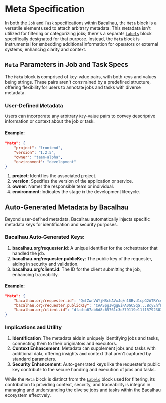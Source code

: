 # Meta Specification

In both the `Job` and `Task` specifications within Bacalhau, the `Meta` block is a versatile element used to attach arbitrary metadata. This metadata isn't utilized for filtering or categorizing jobs; there's a separate [`Labels`](label.md) block specifically designated for that purpose. Instead, the `Meta` block is instrumental for embedding additional information for operators or external systems, enhancing clarity and context.

## `Meta` Parameters in Job and Task Specs

The `Meta` block is comprised of key-value pairs, with both keys and values being strings. These pairs aren't constrained by a predefined structure, offering flexibility for users to annotate jobs and tasks with diverse metadata.

### User-Defined Metadata

Users can incorporate any arbitrary key-value pairs to convey descriptive information or context about the job or task.

#### Example:

```json
"Meta": {
    "project": "frontend",
    "version": "1.2.5",
    "owner": "team-alpha",
    "environment": "development"
}
```

1. **project**: Identifies the associated project.
2. **version**: Specifies the version of the application or service.
3. **owner**: Names the responsible team or individual.
4. **environment**: Indicates the stage in the development lifecycle.

## Auto-Generated Metadata by Bacalhau

Beyond user-defined metadata, Bacalhau automatically injects specific metadata keys for identification and security purposes.

### Bacalhau Auto-Generated Keys:

1. **bacalhau.org/requester.id**: A unique identifier for the orchestrator that handled the job.
2. **bacalhau.org/requester.publicKey**: The public key of the requester, aiding in security and validation.
3. **bacalhau.org/client.id**: The ID for the client submitting the job, enhancing traceability.

#### Example:

```json
"Meta": {
    "bacalhau.org/requester.id": "QmfZwnVWYjHSchAVxJqXn18Bvd1cpG2ATRYceBBvUGZf2f",
    "bacalhau.org/requester.publicKey": "CAASpgIwggEiMA0GCSqG...BcyEhfEZKnAgMBAAE=",
    "bacalhau.org/client.id": "dfadea67ab6d8c65761c3d879119e11f157923036f945d969d19a51066dc663a"
}
```

### Implications and Utility

1. **Identification**: The metadata aids in uniquely identifying jobs and tasks, connecting them to their originators and executors.
2. **Context Enhancement**: Metadata can supplement jobs and tasks with additional data, offering insights and context that aren't captured by standard parameters.
3. **Security Enhancement**: Auto-generated keys like the requester's public key contribute to the secure handling and execution of jobs and tasks.

While the `Meta` block is distinct from the [`Labels`](label.md) block used for filtering, its contribution to providing context, security, and traceability is integral in managing and understanding the diverse jobs and tasks within the Bacalhau ecosystem effectively.
